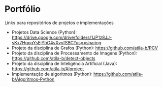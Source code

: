 # Portfólio
Links para repositórios de projetos e implementações

- Projetos Data Science (Python): https://drive.google.com/drive/folders/1JP1z8JJ-sKx7HqoqYsEjYhG4vXvvfSBC?usp=sharing
- Projeto da disciplina de Grafos (Python): https://github.com/atila-b/PCV
- Projeto da disciplina de Processamento de Imagens (Python): https://github.com/atila-b/detect-objects
- Projeto da disciplina de Inteligência Artificial (Java): https://github.com/atila-b/AIproject
- Implementação de algoritmos (Python): https://github.com/atila-b/Algoritmos-Python 
